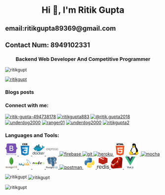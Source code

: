 <h1 align="center">Hi 👋, I'm Ritik Gupta</h1><h2>email:ritikgupta89369@gmail.com</h2><h2>Contact Num: 8949102331</h2>
<h3 align="center">Backend Web Developer And Competitive Programmer</h3>

<p align="left"> <img src="https://komarev.com/ghpvc/?username=ritikgupt&label=Profile%20views&color=0e75b6&style=flat" alt="ritikgupt" /> </p>

<p align="left"> <a href="https://github.com/ryo-ma/github-profile-trophy"><img src="https://github-profile-trophy.vercel.app/?username=ritikgupt" alt="ritikgupt" /></a> </p>

### Blogs posts
<!-- BLOG-POST-LIST:START -->
<!-- BLOG-POST-LIST:END -->

<h3 align="left">Connect with me:</h3>
<p align="left">
<a href="https://linkedin.com/in/ritik-gupta-494738178" target="blank"><img align="center" src="https://cdn.jsdelivr.net/npm/simple-icons@v3/icons/linkedin.svg" alt="ritik-gupta-494738178" height="30" width="40" /></a>
<a href="https://instagram.com/ritikgupta883" target="blank"><img align="center" src="https://cdn.jsdelivr.net/npm/simple-icons@v3/icons/instagram.svg" alt="ritikgupta883" height="30" width="40" /></a>
<a href="https://medium.com/@ritik.gupta2018" target="blank"><img align="center" src="https://cdn4.iconfinder.com/data/icons/social-media-2210/24/Medium-512.png" alt="@ritik.gupta2018" height="30" width="40" /></a>
<a href="https://www.codechef.com/users/underdog2000" target="blank"><img align="center" src="https://avatars1.githubusercontent.com/u/11960354?s=460&v=4" alt="underdog2000" height="30" width="40" /></a>
<a href="https://www.hackerrank.com/ranger01" target="blank"><img align="center" src="https://cdn.worldvectorlogo.com/logos/hackerrank.svg" alt="ranger01" height="30" width="40" /></a>
<a href="https://www.leetcode.com/underdog2000" target="blank"><img align="center" src="https://upload.wikimedia.org/wikipedia/commons/1/19/LeetCode_logo_black.png" alt="underdog2000" height="30" width="40" /></a>
<a href="https://auth.geeksforgeeks.org/user/ritikgupta2" target="blank"><img align="center" src="https://media.geeksforgeeks.org/wp-content/uploads/20200926104021/gfgimage2.PNG" alt="ritikgupta2" height="30" width="40" /></a>
</p>

<h3 align="left">Languages and Tools:</h3>
<p align="left"> <a href="https://getbootstrap.com" target="_blank"> <img src="https://raw.githubusercontent.com/devicons/devicon/master/icons/bootstrap/bootstrap-plain-wordmark.svg" alt="bootstrap" width="40" height="40"/> </a> <a href="https://www.w3schools.com/css/" target="_blank"> <img src="https://raw.githubusercontent.com/devicons/devicon/master/icons/css3/css3-original-wordmark.svg" alt="css3" width="40" height="40"/> </a> <a href="https://www.docker.com/" target="_blank"> <img src="https://raw.githubusercontent.com/devicons/devicon/master/icons/docker/docker-original-wordmark.svg" alt="docker" width="40" height="40"/> </a> <a href="https://expressjs.com" target="_blank"> <img src="https://raw.githubusercontent.com/devicons/devicon/master/icons/express/express-original-wordmark.svg" alt="express" width="40" height="40"/> </a> <a href="https://firebase.google.com/" target="_blank"> <img src="https://www.vectorlogo.zone/logos/firebase/firebase-icon.svg" alt="firebase" width="40" height="40"/> </a> <a href="https://git-scm.com/" target="_blank"> <img src="https://www.vectorlogo.zone/logos/git-scm/git-scm-icon.svg" alt="git" width="40" height="40"/> </a> <a href="https://heroku.com" target="_blank"> <img src="https://www.vectorlogo.zone/logos/heroku/heroku-icon.svg" alt="heroku" width="40" height="40"/> </a> <a href="https://www.w3.org/html/" target="_blank"> <img src="https://raw.githubusercontent.com/devicons/devicon/master/icons/html5/html5-original-wordmark.svg" alt="html5" width="40" height="40"/> </a> <a href="https://www.linux.org/" target="_blank"> <img src="https://raw.githubusercontent.com/devicons/devicon/master/icons/linux/linux-original.svg" alt="linux" width="40" height="40"/> </a> <a href="https://mochajs.org" target="_blank"> <img src="https://www.vectorlogo.zone/logos/mochajs/mochajs-icon.svg" alt="mocha" width="40" height="40"/> </a> <a href="https://www.mongodb.com/" target="_blank"> <img src="https://raw.githubusercontent.com/devicons/devicon/master/icons/mongodb/mongodb-original-wordmark.svg" alt="mongodb" width="40" height="40"/> </a> <a href="https://www.mysql.com/" target="_blank"> <img src="https://raw.githubusercontent.com/devicons/devicon/master/icons/mysql/mysql-original-wordmark.svg" alt="mysql" width="40" height="40"/> </a> <a href="https://nodejs.org" target="_blank"> <img src="https://raw.githubusercontent.com/devicons/devicon/master/icons/nodejs/nodejs-original-wordmark.svg" alt="nodejs" width="40" height="40"/> </a> <a href="https://www.postgresql.org" target="_blank"> <img src="https://raw.githubusercontent.com/devicons/devicon/master/icons/postgresql/postgresql-original-wordmark.svg" alt="postgresql" width="40" height="40"/> </a> <a href="https://postman.com" target="_blank"> <img src="https://www.vectorlogo.zone/logos/getpostman/getpostman-icon.svg" alt="postman" width="40" height="40"/> </a> <a href="https://www.python.org" target="_blank"> <img src="https://raw.githubusercontent.com/devicons/devicon/master/icons/python/python-original.svg" alt="python" width="40" height="40"/> </a> <a href="https://redis.io" target="_blank"> <img src="https://raw.githubusercontent.com/devicons/devicon/master/icons/redis/redis-original-wordmark.svg" alt="redis" width="40" height="40"/> </a> <a href="https://www.ruby-lang.org/en/" target="_blank"> <img src="https://raw.githubusercontent.com/devicons/devicon/master/icons/ruby/ruby-original.svg" alt="ruby" width="40" height="40"/> </a> <a href="https://vuejs.org/" target="_blank"> <img src="https://raw.githubusercontent.com/devicons/devicon/master/icons/vuejs/vuejs-original-wordmark.svg" alt="vuejs" width="40" height="40"/> </a> </p>

<p><img align="left" src="https://github-readme-stats.vercel.app/api/top-langs?username=ritikgupt&show_icons=true&locale=en&layout=compact" alt="ritikgupt" /></p>

<p>&nbsp;<img align="center" src="https://github-readme-stats.vercel.app/api?username=ritikgupt&show_icons=true&locale=en" alt="ritikgupt" /></p>

<p><img align="center" src="https://github-readme-streak-stats.herokuapp.com/?user=ritikgupt&" alt="ritikgupt" /></p>
